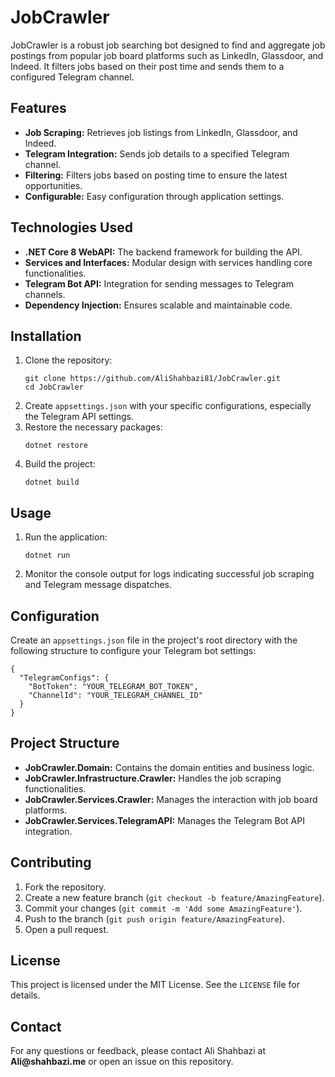 <!DOCTYPE html>
<html lang="en">
<head>
    <meta charset="UTF-8">
    <meta name="viewport" content="width=device-width, initial-scale=1.0">
</head>
<body>
    <h1>JobCrawler</h1>
    <p>JobCrawler is a robust job searching bot designed to find and aggregate job postings from popular job board platforms such as LinkedIn, Glassdoor, and Indeed. It filters jobs based on their post time and sends them to a configured Telegram channel.</p>
    <h2>Features</h2>
    <ul>
        <li><strong>Job Scraping:</strong> Retrieves job listings from LinkedIn, Glassdoor, and Indeed.</li>
        <li><strong>Telegram Integration:</strong> Sends job details to a specified Telegram channel.</li>
        <li><strong>Filtering:</strong> Filters jobs based on posting time to ensure the latest opportunities.</li>
        <li><strong>Configurable:</strong> Easy configuration through application settings.</li>
    </ul>
    <h2>Technologies Used</h2>
    <ul>
        <li><strong>.NET Core 8 WebAPI:</strong> The backend framework for building the API.</li>
        <li><strong>Services and Interfaces:</strong> Modular design with services handling core functionalities.</li>
        <li><strong>Telegram Bot API:</strong> Integration for sending messages to Telegram channels.</li>
        <li><strong>Dependency Injection:</strong> Ensures scalable and maintainable code.</li>
    </ul>
    <h2>Installation</h2>
    <ol>
        <li>Clone the repository:
            <pre><code>git clone https://github.com/AliShahbazi81/JobCrawler.git
cd JobCrawler</code></pre>
        </li>
        <li>Create <code>appsettings.json</code> with your specific configurations, especially the Telegram API settings.</li>
        <li>Restore the necessary packages:
            <pre><code>dotnet restore</code></pre>
        </li>
        <li>Build the project:
            <pre><code>dotnet build</code></pre>
        </li>
    </ol>
    <h2>Usage</h2>
    <ol>
        <li>Run the application:
            <pre><code>dotnet run</code></pre>
        </li>
        <li>Monitor the console output for logs indicating successful job scraping and Telegram message dispatches.</li>
    </ol>
    <h2>Configuration</h2>
    <p>Create an <code>appsettings.json</code> file in the project's root directory with the following structure to configure your Telegram bot settings:</p>
    <pre><code>{
  "TelegramConfigs": {
    "BotToken": "YOUR_TELEGRAM_BOT_TOKEN",
    "ChannelId": "YOUR_TELEGRAM_CHANNEL_ID"
  }
}</code></pre>
    <h2>Project Structure</h2>
    <ul>
        <li><strong>JobCrawler.Domain:</strong> Contains the domain entities and business logic.</li>
        <li><strong>JobCrawler.Infrastructure.Crawler:</strong> Handles the job scraping functionalities.</li>
        <li><strong>JobCrawler.Services.Crawler:</strong> Manages the interaction with job board platforms.</li>
        <li><strong>JobCrawler.Services.TelegramAPI:</strong> Manages the Telegram Bot API integration.</li>
    </ul>
    <h2>Contributing</h2>
    <ol>
        <li>Fork the repository.</li>
        <li>Create a new feature branch (<code>git checkout -b feature/AmazingFeature</code>).</li>
        <li>Commit your changes (<code>git commit -m 'Add some AmazingFeature'</code>).</li>
        <li>Push to the branch (<code>git push origin feature/AmazingFeature</code>).</li>
        <li>Open a pull request.</li>
    </ol>
    <h2>License</h2>
    <p>This project is licensed under the MIT License. See the <code>LICENSE</code> file for details.</p>
    <h2>Contact</h2>
    <p>For any questions or feedback, please contact Ali Shahbazi at <strong>Ali@shahbazi.me</strong> or open an issue on this repository.</p>
</body>
</html>
